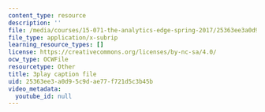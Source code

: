```yaml
---
content_type: resource
description: ''
file: /media/courses/15-071-the-analytics-edge-spring-2017/25363ee3a0d95c9dae77f721d5c3b45b_MvERdFp8mvI.vtt
file_type: application/x-subrip
learning_resource_types: []
license: https://creativecommons.org/licenses/by-nc-sa/4.0/
ocw_type: OCWFile
resourcetype: Other
title: 3play caption file
uid: 25363ee3-a0d9-5c9d-ae77-f721d5c3b45b
video_metadata:
  youtube_id: null
---
```

